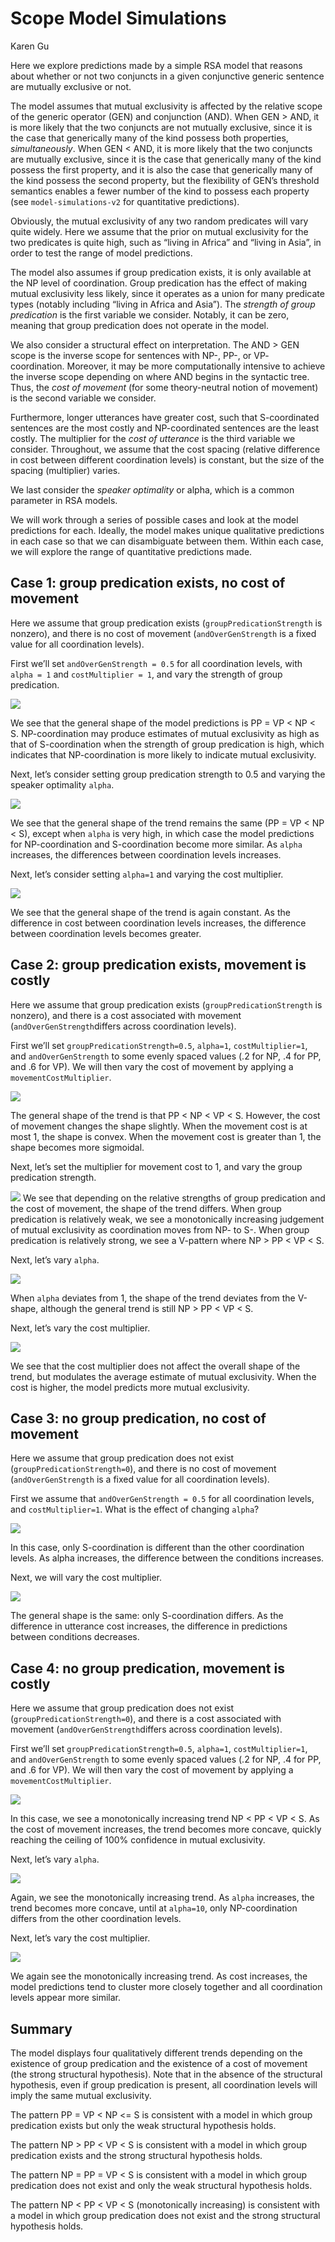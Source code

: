 Scope Model Simulations
================
Karen Gu

Here we explore predictions made by a simple RSA model that reasons
about whether or not two conjuncts in a given conjunctive generic
sentence are mutually exclusive or not.

The model assumes that mutual exclusivity is affected by the relative
scope of the generic operator (GEN) and conjunction (AND). When GEN \>
AND, it is more likely that the two conjuncts are not mutually
exclusive, since it is the case that generically many of the kind
possess both properties, *simultaneously*. When GEN \< AND, it is more
likely that the two conjuncts are mutually exclusive, since it is the
case that generically many of the kind possess the first property, and
it is also the case that generically many of the kind possess the second
property, but the flexibility of GEN’s threshold semantics enables a
fewer number of the kind to possess each property (see
`model-simulations-v2` for quantitative predictions).

Obviously, the mutual exclusivity of any two random predicates will vary
quite widely. Here we assume that the prior on mutual exclusivity for
the two predicates is quite high, such as “living in Africa” and “living
in Asia”, in order to test the range of model predictions.

The model also assumes if group predication exists, it is only available
at the NP level of coordination. Group predication has the effect of
making mutual exclusivity less likely, since it operates as a union for
many predicate types (notably including “living in Africa and Asia”).
The *strength of group predication* is the first variable we consider.
Notably, it can be zero, meaning that group predication does not operate
in the model.

We also consider a structural effect on interpretation. The AND \> GEN
scope is the inverse scope for sentences with NP-, PP-, or VP-
coordination. Moreover, it may be more computationally intensive to
achieve the inverse scope depending on where AND begins in the syntactic
tree. Thus, the *cost of movement* (for some theory-neutral notion of
movement) is the second variable we consider.

Furthermore, longer utterances have greater cost, such that
S-coordinated sentences are the most costly and NP-coordinated sentences
are the least costly. The multiplier for the *cost of utterance* is the
third variable we consider. Throughout, we assume that the cost spacing
(relative difference in cost between different coordination levels) is
constant, but the size of the spacing (multiplier) varies.

We last consider the *speaker optimality* or alpha, which is a common
parameter in RSA models.

We will work through a series of possible cases and look at the model
predictions for each. Ideally, the model makes unique qualitative
predictions in each case so that we can disambiguate between them.
Within each case, we will explore the range of quantitative predictions
made.

## Case 1: group predication exists, no cost of movement

Here we assume that group predication exists (`groupPredicationStrength`
is nonzero), and there is no cost of movement (`andOverGenStrength` is a
fixed value for all coordination levels).

First we’ll set `andOverGenStrength = 0.5` for all coordination levels,
with `alpha = 1` and `costMultiplier = 1`, and vary the strength of
group predication.

![](elephants-coord-simulations_files/figure-gfm/case1.group.predication-1.png)<!-- -->

We see that the general shape of the model predictions is PP = VP \< NP
\< S. NP-coordination may produce estimates of mutual exclusivity as
high as that of S-coordination when the strength of group predication is
high, which indicates that NP-coordination is more likely to indicate
mutual exclusivity.

Next, let’s consider setting group predication strength to 0.5 and
varying the speaker optimality `alpha`.

![](elephants-coord-simulations_files/figure-gfm/case1.alpha-1.png)<!-- -->

We see that the general shape of the trend remains the same (PP = VP \<
NP \< S), except when `alpha` is very high, in which case the model
predictions for NP-coordination and S-coordination become more similar.
As `alpha` increases, the differences between coordination levels
increases.

Next, let’s consider setting `alpha=1` and varying the cost multiplier.

![](elephants-coord-simulations_files/figure-gfm/case1.cost-1.png)<!-- -->

We see that the general shape of the trend is again constant. As the
difference in cost between coordination levels increases, the difference
between coordination levels becomes greater.

## Case 2: group predication exists, movement is costly

Here we assume that group predication exists (`groupPredicationStrength`
is nonzero), and there is a cost associated with movement
(`andOverGenStrength`differs across coordination levels).

First we’ll set `groupPredicationStrength=0.5`, `alpha=1`,
`costMultiplier=1`, and `andOverGenStrength` to some evenly spaced
values (.2 for NP, .4 for PP, and .6 for VP). We will then vary the cost
of movement by applying a `movementCostMultiplier`.

![](elephants-coord-simulations_files/figure-gfm/case2.movement.cost-1.png)<!-- -->

The general shape of the trend is that PP \< NP \< VP \< S. However, the
cost of movement changes the shape slightly. When the movement cost is
at most 1, the shape is convex. When the movement cost is greater than
1, the shape becomes more sigmoidal.

Next, let’s set the multiplier for movement cost to 1, and vary the
group predication strength.

![](elephants-coord-simulations_files/figure-gfm/case2.group.predication-1.png)<!-- -->
We see that depending on the relative strengths of group predication and
the cost of movement, the shape of the trend differs. When group
predication is relatively weak, we see a monotonically increasing
judgement of mutual exclusivity as coordination moves from NP- to S-.
When group predication is relatively strong, we see a V-pattern where NP
\> PP \< VP \< S.

Next, let’s vary `alpha`.

![](elephants-coord-simulations_files/figure-gfm/case2.alpha-1.png)<!-- -->

When `alpha` deviates from 1, the shape of the trend deviates from the
V-shape, although the general trend is still NP \> PP \< VP \< S.

Next, let’s vary the cost multiplier.

![](elephants-coord-simulations_files/figure-gfm/case2.cost-1.png)<!-- -->

We see that the cost multiplier does not affect the overall shape of the
trend, but modulates the average estimate of mutual exclusivity. When
the cost is higher, the model predicts more mutual exclusivity.

## Case 3: no group predication, no cost of movement

Here we assume that group predication does not exist
(`groupPredicationStrength=0`), and there is no cost of movement
(`andOverGenStrength` is a fixed value for all coordination levels).

First we assume that `andOverGenStrength = 0.5` for all coordination
levels, and `costMultiplier=1`. What is the effect of changing `alpha`?

![](elephants-coord-simulations_files/figure-gfm/case3.alpha-1.png)<!-- -->

In this case, only S-coordination is different than the other
coordination levels. As alpha increases, the difference between the
conditions increases.

Next, we will vary the cost multiplier.

![](elephants-coord-simulations_files/figure-gfm/case3.cost-1.png)<!-- -->

The general shape is the same: only S-coordination differs. As the
difference in utterance cost increases, the difference in predictions
between conditions decreases.

## Case 4: no group predication, movement is costly

Here we assume that group predication does not exist
(`groupPredicationStrength=0`), and there is a cost associated with
movement (`andOverGenStrength`differs across coordination levels).

First we’ll set `groupPredicationStrength=0.5`, `alpha=1`,
`costMultiplier=1`, and `andOverGenStrength` to some evenly spaced
values (.2 for NP, .4 for PP, and .6 for VP). We will then vary the cost
of movement by applying a `movementCostMultiplier`.

![](elephants-coord-simulations_files/figure-gfm/case4.movement.cost-1.png)<!-- -->

In this case, we see a monotonically increasing trend NP \< PP \< VP \<
S. As the cost of movement increases, the trend becomes more concave,
quickly reaching the ceiling of 100% confidence in mutual exclusivity.

Next, let’s vary `alpha`.

![](elephants-coord-simulations_files/figure-gfm/case4.alpha-1.png)<!-- -->

Again, we see the monotonically increasing trend. As `alpha` increases,
the trend becomes more concave, until at `alpha=10`, only
NP-coordination differs from the other coordination levels.

Next, let’s vary the cost multiplier.

![](elephants-coord-simulations_files/figure-gfm/case4.cost-1.png)<!-- -->

We again see the monotonically increasing trend. As cost increases, the
model predictions tend to cluster more closely together and all
coordination levels appear more similar.

## Summary

The model displays four qualitatively different trends depending on the
existence of group predication and the existence of a cost of movement
(the strong structural hypothesis). Note that in the absence of the
structural hypothesis, even if group predication is present, all
coordination levels will imply the same mutual exclusivity.

The pattern PP = VP \< NP \<= S is consistent with a model in which
group predication exists but only the weak structural hypothesis holds.

The pattern NP \> PP \< VP \< S is consistent with a model in which
group predication exists and the strong structural hypothesis holds.

The pattern NP = PP = VP \< S is consistent with a model in which group
predication does not exist and only the weak structural hypothesis
holds.

The pattern NP \< PP \< VP \< S (monotonically increasing) is consistent
with a model in which group predication does not exist and the strong
structural hypothesis holds.
